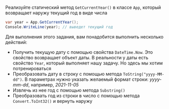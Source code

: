 
Реализуйте статический метод `GetCurrentYear()` в классе `App`, который возвращает наружу текущий год в виде числа

```cs
var year = App.GetCurrentYear();
Console.WriteLine(year); // выведет текущий год
```

Для выполнения этого задания, вам понадобится выполнить несколько действий:

* Получить текущую дату с помощью свойства `DateTime.Now`. Это свойство возвращает объект даты. В реальности у даты есть свойство `Year`, который выполняет нашу задачу. Но здесь мы хотим потренироваться
* Преобразовать дату в строку с помощью метода `ToString("yyyy-MM-dd")`. В параметрах нужно указать желаемый формат строки: *yyyy-mm-dd*, например, *2021-11-05*
* Извлечь из нее год с помощью метода `Substring()`
* Преобразовать год из строки в число с помощью метода `Convert.ToInt32()` и вернуть наружу
